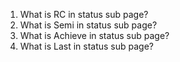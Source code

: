 1. What is RC in status sub page?
2. What is Semi in status sub page?
3. What is Achieve in status sub page?
4. What is Last in status sub page?